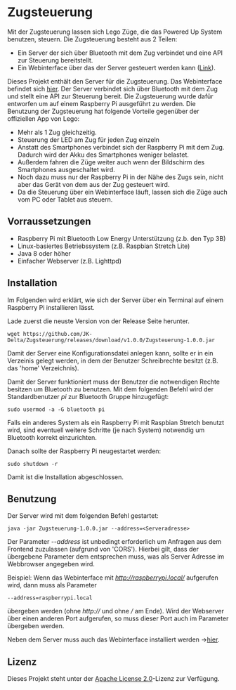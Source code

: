 # Zugsteuerung

Mit der Zugsteuerung lassen sich Lego Züge, die das Powered Up System benutzen, steuern.
Die Zugsteuerung besteht aus 2 Teilen:
- Ein Server der sich über Bluetooth mit dem Zug verbindet und eine API zur Steuerung bereitstellt.
- Ein Webinterface über das der Server gesteuert werden kann ([Link](https://github.com/JK-Delta/ZugsteuerungFrontend)).

Dieses Projekt enthält den Server für die Zugsteuerung. Das Webinterface befindet sich [hier](https://github.com/JK-Delta/ZugsteuerungFrontend).
Der Server verbindet sich über Bluetooth mit dem Zug und stellt eine API zur Steuerung bereit.
Die Zugsteuerung wurde dafür entworfen um auf einem Raspberry Pi ausgeführt zu werden.
Die Benutzung der Zugsteuerung hat folgende Vorteile gegenüber der offiziellen App von Lego:
- Mehr als 1 Zug gleichzeitig.
- Steuerung der LED am Zug für jeden Zug einzeln
- Anstatt des Smartphones verbindet sich der Raspberry Pi mit dem Zug. Dadurch wird der Akku des Smartphones
weniger belastet.
- Außerdem fahren die Züge weiter auch wenn der Bildschirm des Smartphones ausgeschaltet wird.
- Noch dazu muss nur der Raspberry Pi in der Nähe des Zugs sein, nicht aber das Gerät von dem aus der Zug
gesteuert wird.
- Da die Steuerung über ein Webinterface läuft, lassen sich die Züge auch vom PC oder Tablet aus steuern.

## Vorraussetzungen
- Raspberry Pi mit Bluetooth Low Energy Unterstützung (z.b. den Typ 3B)
- Linux-basiertes Betriebssystem (z.B. Raspbian Stretch Lite)
- Java 8 oder höher
- Einfacher Webserver (z.B. Lighttpd)

## Installation

Im Folgenden wird erklärt, wie sich der Server über ein Terminal auf einem Raspberry Pi installieren lässt.

Lade zuerst die neuste Version von der Release Seite herunter.
```
wget https://github.com/JK-Delta/Zugsteuerung/releases/download/v1.0.0/Zugsteuerung-1.0.0.jar
```

Damit der Server eine Konfigurationsdatei anlegen kann, sollte er in ein Verzeinis gelegt werden, in dem der
Benutzer Schreibrechte besitzt (z.B. das 'home' Verzeichnis).

Damit der Server funktioniert muss der Benutzer die notwendigen Rechte besitzen um Bluetooth zu benutzen.
Mit dem folgenden Befehl wird der Standardbenutzer *pi* zur Bluetooth Gruppe hinzugefügt:
```
sudo usermod -a -G bluetooth pi
```
Falls ein anderes System als ein Raspberry Pi mit Raspbian Stretch benutzt wird, sind eventuell weitere
Schritte (je nach System) notwendig um Bluetooth korrekt einzurichten.

Danach sollte der Raspberry Pi neugestartet werden:
```
sudo shutdown -r
```
Damit ist die Installation abgeschlossen.

## Benutzung

Der Server wird mit dem folgenden Befehl gestartet:

```
java -jar Zugsteuerung-1.0.0.jar --address=<Serveradresse>
```
Der Parameter *--address* ist unbedingt erforderlich um Anfragen aus dem Frontend zuzulassen (aufgrund von 'CORS').
Hierbei gilt, dass der übergebene Parameter dem entsprechen muss, was als Server Adresse im Webbrowser
angegeben wird.

Beispiel: Wenn das Webinterface mit *http://raspberrypi.local/* aufgerufen wird, dann muss als Parameter
```
--address=raspberrypi.local
``` 
übergeben werden (ohne *http://* und ohne */* am Ende).
Wird der Webserver über einen anderen Port aufgerufen, so muss dieser Port auch im Parameter übergeben werden.

Neben dem Server muss auch das Webinterface installiert werden ->[hier](https://github.com/JK-Delta/ZugsteuerungFrontend).

## Lizenz
Dieses Projekt steht unter der [Apache License 2.0](https://spdx.org/licenses/Apache-2.0.html)-Lizenz zur Verfügung.
